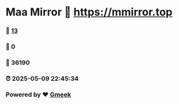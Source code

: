 # Maa Mirror :link: https://mmirror.top 
### :page_facing_up: [13](https://mmirror.top/tag.html) 
### :speech_balloon: 0 
### :hibiscus: 36190 
### :alarm_clock: 2025-05-09 22:45:34 
### Powered by :heart: [Gmeek](https://github.com/Meekdai/Gmeek)
